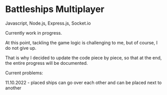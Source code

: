 # Battleships Multiplayer
Javascript, Node.js, Express.js, Socket.io

Currently work in progress.

At this point, tackling the game logic is challenging to me, but of course, I do not give up.

That is why I decided to update the code piece by piece, so that at the end, the entire progress will be documented.

Current problems:

11.10.2022 - placed ships can go over each other and can be placed next to another

